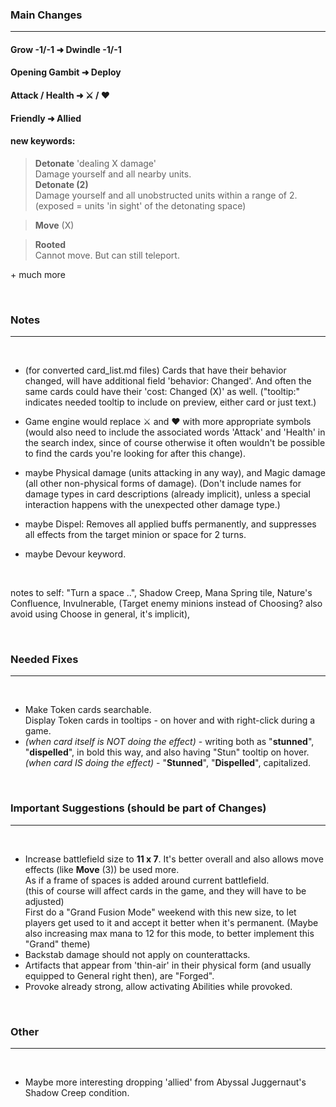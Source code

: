 ### Main Changes
---

#### Grow -1/-1 ➜ Dwindle -1/-1

#### Opening Gambit ➜ Deploy

#### Attack / Health ➜ ⚔️ / ❤️

#### Friendly ➜ Allied

#### new keywords:
> **Detonate** 'dealing X damage'<br>
Damage yourself and all nearby units.<br>
> **Detonate (2)**<br>
Damage yourself and all unobstructed units within a range of 2.<br>
(exposed = units 'in sight' of the detonating space)

> **Move** (X)

> **Rooted**<br>
Cannot move. But can still teleport.

\+ much more

<br>

### Notes
---
<br>

- (for converted card_list.md files) Cards that have their behavior changed, will have additional field 'behavior: Changed'. And often the same cards could have their 'cost: Changed (X)' as well. ("tooltip:" indicates needed tooltip to include on preview, either card or just text.)

- Game engine would replace ⚔️ and ❤️ with more appropriate symbols (would also need to include the associated words 'Attack' and 'Health' in the search index, since of course otherwise it often wouldn't be possible to find the cards you're looking for after this change).

- maybe Physical damage (units attacking in any way), and Magic damage (all other non-physical forms of damage). (Don't include names for damage types in card descriptions (already implicit), unless a special interaction happens with the unexpected other damage type.)

- maybe Dispel: Removes all applied buffs permanently, and suppresses all effects from the target minion or space for 2 turns.

- maybe Devour keyword.

<br>

notes to self: "Turn a space ..", Shadow Creep, Mana Spring tile, Nature's Confluence, Invulnerable, (Target enemy minions instead of Choosing? also avoid using Choose in general, it's implicit),

<br>

### Needed Fixes
---
<br>

- Make Token cards searchable.<br>
Display Token cards in tooltips - on hover and with right-click during a game.
- *(when card itself is NOT doing the effect)* - writing both as "**stunned**", "**dispelled**", in bold this way, and also having "Stun" tooltip on hover.
*(when card IS doing the effect)* - "**Stunned**", "**Dispelled**", capitalized.

<br>

### Important Suggestions (should be part of Changes)
---
<br>

- Increase battlefield size to **11 x 7**. It's better overall and also allows move effects (like **Move** (3)) be used more.<br>
As if a frame of spaces is added around current battlefield.<br>
(this of course will affect cards in the game, and they will have to be adjusted)<br>
First do a "Grand Fusion Mode" weekend with this new size, to let players get used to it and accept it better when it's permanent. (Maybe also increasing max mana to 12 for this mode, to better implement this "Grand" theme)
- Backstab damage should not apply on counterattacks.
- Artifacts that appear from 'thin-air' in their physical form (and usually equipped to General right then), are "Forged".
- Provoke already strong, allow activating Abilities while provoked.

<br>

### Other
---
<br>

- Maybe more interesting dropping 'allied' from Abyssal Juggernaut's Shadow Creep condition.
